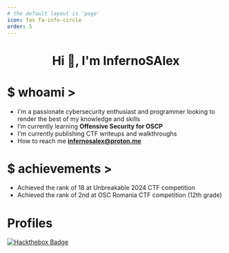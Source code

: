 ```yaml
---
# the default layout is 'page'
icon: fas fa-info-circle
order: 5
---
```


<h1 align="center">Hi 👋, I'm InfernoSAlex</h1>


# $ whoami >
- I'm a passionate cybersecurity enthusiast and programmer looking to render the best of my knowledge and skills
- I’m currently learning **Offensive Security for OSCP**
- I'm currently publishing CTF writeups and walkthroughs 
- How to reach me **infernosalex@proton.me**

# $ achievements >
- Achieved the rank of 18 at Unbreakable 2024 CTF competition
- Achieved the rank of 2nd at OSC Romania CTF competition (12th grade)


# Profiles

[![Hackthebox Badge](https://www.hackthebox.eu/badge/image/453678)](https://www.hackthebox.eu/home/users/profile/453678)
